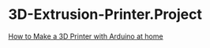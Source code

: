 # 3D-Extrusion-Printer.Project
[How to Make a 3D Printer with Arduino at home](https://youtu.be/DZfd2ZCFT2A)
